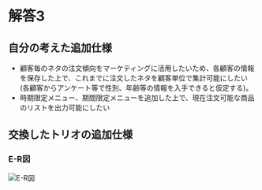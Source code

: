# 解答3
## 自分の考えた追加仕様
* 顧客毎のネタの注文傾向をマーケティングに活用したいため、各顧客の情報を保存した上で、これまでに注文したネタを顧客単位で集計可能にしたい(各顧客からアンケート等で性別、年齢等の情報を入手できると仮定する)。
* 時期限定メニュー、期間限定メニューを追加した上で、現在注文可能な商品のリストを出力可能にしたい
## 交換したトリオの追加仕様

### E-R図
![E-R図](image.png)